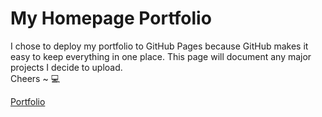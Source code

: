 <h1>My Homepage Portfolio</h1>
<p>I chose to deploy my portfolio to GitHub Pages because GitHub makes it easy to keep everything in one place. This page will document any major projects I decide to upload. <br/>Cheers ~  💻 <p>

<a href="https://mikecatrone.github.io/homepage/">Portfolio</a>
